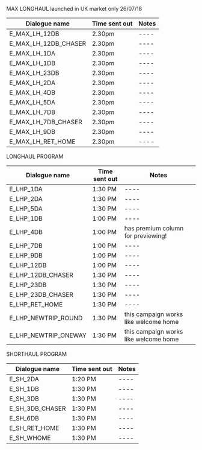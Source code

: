 MAX LONGHAUL launched in UK market only 26/07/18

| Dialogue name  | Time sent out | Notes|
| ---- | ----| ----|
| E_MAX_LH_12DB | 2.30pm | ----|
|E_MAX_LH_12DB_CHASER | 2.30pm | ----|
|E_MAX_LH_1DA | 2.30pm | ----|
|E_MAX_LH_1DB | 2.30pm | ----|
|E_MAX_LH_23DB | 2.30pm| ----|
|E_MAX_LH_2DA | 2.30pm| ----|
|E_MAX_LH_4DB | 2.30pm| ----|
|E_MAX_LH_5DA | 2.30pm| ----|
|E_MAX_LH_7DB | 2.30pm| ----|
|E_MAX_LH_7DB_CHASER | 2.30pm| ----|
|E_MAX_LH_9DB | 2.30pm | ----|
|E_MAX_LH_RET_HOME | 2.30pm | ----|



LONGHAUL PROGRAM

| Dialogue name  | Time sent out | Notes|
| ---- | ----| ----|
| E_LHP_1DA  | 1:30 PM  | ----|
| E_LHP_2DA  | 1:30 PM  | ----|
| E_LHP_5DA  | 1:30 PM  | ----|
| E_LHP_1DB  | 1:00 PM  | ----|
| E_LHP_4DB  | 1:00 PM  | has premium column for previewing! |
| E_LHP_7DB  | 1:00 PM  | ----|
| E_LHP_9DB  | 1:00 PM  | ----|
| E_LHP_12DB  | 1:00 PM  | ----|
| E_LHP_12DB_CHASER  | 1:30 PM  | ----|
| E_LHP_23DB | 1:30 PM  | ----|
| E_LHP_23DB_CHASER  | 1:30 PM  | ----|
| E_LHP_RET_HOME  | 1:30 PM  | ----|
| E_LHP_NEWTRIP_ROUND  | 1:30 PM  | this campaign works like welcome home |
| E_LHP_NEWTRIP_ONEWAY  | 1:30 PM | this campaign works like welcome home |

SHORTHAUL PROGRAM

| Dialogue name  | Time sent out | Notes|
| ---- | ---- |----|
| E_SH_2DA  | 1:20 PM  |----|
| E_SH_1DB | 1:30 PM |----|
| E_SH_3DB  | 1:30 PM |----|
| E_SH_3DB_CHASER | 1:30 PM |----|
| E_SH_6DB  | 1:30 PM |----|
| E_SH_RET_HOME | 1:30 PM |----|
| E_SH_WHOME  | 1:30 PM |----|
